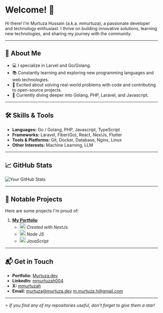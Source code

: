 # Welcome! 👋

Hi there! I'm Murtuza Hussain (a.k.a. mmurtuza), a passionate developer and technology enthusiast. I thrive on building innovative solutions, learning new technologies, and sharing my journey with the community.

---

## 🌟 About Me

- 💻 I specialize in Larvel and Go/Golang.
- 📚 Constantly learning and exploring new programming languages and web technologies.
- 🚀 Excited about solving real-world problems with code and contributing to open-source projects.
- 🌱 Currently diving deeper into Golang, PHP, Laravel, and Javascript.

---

## 🛠️ Skills & Tools

- **Languages:** Go / Golang, PHP, Javascript, TypeScript
- **Frameworks:** Laravel, Fiber(Go), React, NextJs, Flutter
- **Tools & Platforms:** Git, Docker, Database, Nginx, Linux
- **Other Interests:** Machine Learning, LLM

---

## 📈 GitHub Stats

![Your GitHub Stats](https://github-readme-stats.vercel.app/api?username=mmurtuza&show_icons=true&theme=radical)

---

## 📂 Notable Projects

Here are some projects I'm proud of:

1. **[My Portfolio](https://murtuza.dev)**
   - <img src="https://skillicons.dev/icons?i=nextjs" width=20px/> *Created with NextJs.*
   - <img src="https://skillicons.dev/icons?i=nodejs" width=20px/> *Node JS*
   - <img src="https://skillicons.dev/icons?i=js" width=20px/> *JavaScript*


---

## 📬 Get in Touch

- **Portfolio:** [Murtuza.dev](https://murtuza.dev)
- **LinkedIn:** [mmurtuzah004](https://www.linkedin.com/in/mmurtuzah004/)
- **X:** [mmurtuzah](https://twitter.com/MMurtuzaH)
- **Email:** [murtuza@murtuza.dev](murtuza@murtuza.dev) [m.murtuza.h@gmail.com](m.murtuza.h@gmail.com)

---

⭐️ *If you find any of my repositories useful, don't forget to give them a star!*
